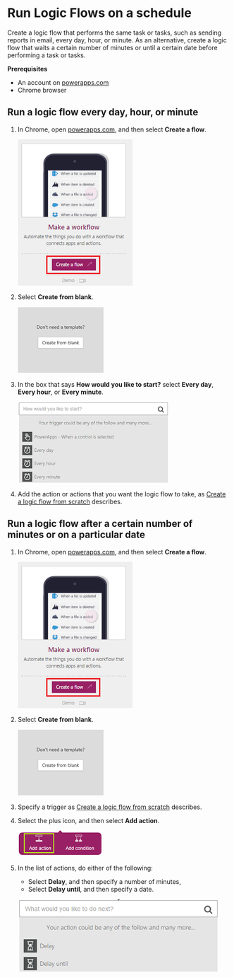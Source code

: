 <properties
    pageTitle="Run Logic Flows on a schedule | Microsoft PowerApps"
    description="Automate recurring tasks by running Logic Flows on a schedule, such as every day or every hour."
    services=""
    suite="powerapps"
    documentationCenter="na"
    authors="stepsic-microsoft-com"
    manager="dwrede"
    editor=""
    tags=""/>

<tags
   ms.service="powerapps"
   ms.devlang="na"
   ms.topic="article"
   ms.tgt_pltfrm="na"
   ms.workload="na"
   ms.date="11/14/2015"
   ms.author="stepsic"/>

# Run Logic Flows on a schedule #
Create a logic flow that performs the same task or tasks, such as sending reports in email, every day, hour, or minute. As an alternative, create a logic flow that waits a certain number of minutes or until a certain date before performing a task or tasks.

**Prerequisites**
- An account on [powerapps.com](http://go.microsoft.com/fwlink/?LinkId=708209)
- Chrome browser

## Run a logic flow every day, hour, or minute

1. In Chrome, open  [powerapps.com](http://go.microsoft.com/fwlink/?LinkId=708209), and then select **Create a flow**.

	![Create a logic flow from blank](./media/run-tasks-on-a-schedule/create-flow.png)

1. Select **Create from blank**.

	![Create a logic flow from blank](./media/run-tasks-on-a-schedule/create-from-blank.png)

1. In the box that says **How would you like to start?** select **Every day**, **Every hour**, or **Every minute**.

	![Every day](./media/run-tasks-on-a-schedule/every-day.png)

1. Add the action or actions that you want the logic flow to take, as [Create a logic flow from scratch](get-started-logic-flow) describes.

## Run a logic flow after a certain number of minutes or on a particular date ##

1. In Chrome, open  [powerapps.com](http://go.microsoft.com/fwlink/?LinkId=708209), and then select **Create a flow**.

	![Create a logic flow from blank](./media/run-tasks-on-a-schedule/create-flow.png)

1. Select **Create from blank**.

	![Create a logic flow from blank](./media/run-tasks-on-a-schedule/create-from-blank.png)
1. Specify a trigger as [Create a logic flow from scratch](get-started-logic-flow) describes.

1. Select the plus icon, and then select **Add action**.

	![Option to add an action to a logic flow](./media/run-tasks-on-a-schedule/add-action.png)

1. In the list of actions, do either of the following:
	- Select **Delay**, and then specify a number of minutes,
	- Select **Delay until**, and then specify a date.

	![Option to add an action to a logic flow](./media/run-tasks-on-a-schedule/add-delay.png)
